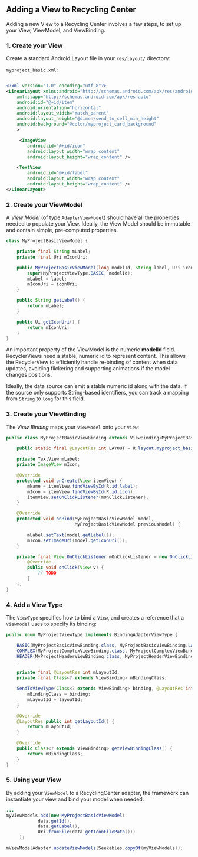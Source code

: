 ## Adding a View to Recycling Center
Adding a new View to a Recycling Center involves a few steps, to set up your View, ViewModel, and ViewBinding.

### 1. Create your View
Create a standard Android Layout file in your `res/layout/` directory:

`myproject_basic.xml`:
```xml

<?xml version="1.0" encoding="utf-8"?>
<LinearLayout xmlns:android="http://schemas.android.com/apk/res/android"
    xmlns:app="http://schemas.android.com/apk/res-auto"
    android:id="@+id/item"
    android:orientation="horizontal"
    android:layout_width="match_parent"
    android:layout_height="@dimen/send_to_cell_min_height"
    android:background="@color/myproject_card_background"
    >

     <ImageView
        android:id="@+id/icon"
        android:layout_width="wrap_content"
        android:layout_height="wrap_content" />

    <TextView
        android:id="@+id/label"
        android:layout_width="wrap_content"
        android:layout_height="wrap_content" />
</LinearLayout>

```


### 2. Create your ViewModel
A *View Model* (of type `AdapterViewModel`) should have all the properties needed to populate your View.
Ideally, the View Model should be immutable and contain simple, pre-computed properties.

```java
class MyProjectBasicViewModel {

    private final String mLabel;
    private final Uri mIconUri;

    public MyProjectBasicViewModel(long modelId, String label, Uri iconUri) {
        super(MyProjectViewType.BASIC, modelId);
        mLabel = label;
        mIconUri = iconUri;
    }

    public String getLabel() {
        return mLabel;
    }

    public Ui getIconUri() {
        return mIconUri;
    }
}
```

An important property of the ViewModel is the numeric **modelId** field. RecyclerViews need a stable,
numeric id to represent content. This allows the RecyclerView to efficiently handle re-binding of
content when data updates, avoiding flickering and supporting animations if the model changes positions.

Ideally, the data source can emit a stable numeric id along with the data. If the source only supports
String-based identifiers, you can track a mapping from `String` to `long` for this field.

### 3. Create your ViewBinding
The *View Binding* maps your `ViewModel` onto your `View`:

```java
public class MyProjectBasicViewBinding extends ViewBinding<MyProjectBasicViewModel> {

    public static final @LayoutRes int LAYOUT = R.layout.myproject_basic;

    private TextView mLabel;
    private ImageView mIcon;

    @Override
    protected void onCreate(View itemView) {
        mName = itemView.findViewById(R.id.label);
        mIcon = itemView.findViewById(R.id.icon);
        itemView.setOnClickListener(mOnClickListener);
    }

    @Override
    protected void onBind(MyProjectBasicViewModel model,
                          MyProjectBasicViewModel previousModel) {

        mLabel.setText(model.getLabel());
        mIcon.setImageUri(model.getIconUri());
    }

    private final View.OnClickListener mOnClickListener = new OnClickListener() {
        @Override
        public void onClick(View v) {
            // TODO
        }
    };
}

```

### 4. Add a View Type
The `ViewType` specifies how to bind a `View`, and creates a reference that a
`ViewModel` uses to specify its binding:

```java
public enum MyProjectViewType implements BindingAdapterViewType {

    BASIC(MyProjectBasicViewBinding.class, MyProjectBasicViewBinding.LAYOUT),
    COMPLEX(MyProjectComplexViewBinding.class, MyProjectComplexViewBinding.LAYOUT),
    HEADER(MyProjectHeaderViewBinding.class, MyProjectHeaderViewBinding.LAYOUT),
    ;

    private final @LayoutRes int mLayoutId;
    private final Class<? extends ViewBinding> mBindingClass;

    SendToViewType(Class<? extends ViewBinding> binding, @LayoutRes int layoutId) {
        mBindingClass = binding;
        mLayoutId = layoutId;
    }

    @Override
    @LayoutRes public int getLayoutId() {
        return mLayoutId;
    }

    @Override
    public Class<? extends ViewBinding> getViewBindingClass() {
        return mBindingClass;
    }
}
```

### 5. Using your View
By adding your `ViewModel` to a RecyclingCenter adapter, the framework
can instantiate your view and bind your model when needed:

```java
...
myViewModels.add(new MyProjectBasicViewModel(
            data.getId(),
            data.getLabel(),
            Uri.fromFile(data.getIconFilePath()))
     );

mViewModelAdapter.updateViewModels(Seekables.copyOf(myViewModels));
```
